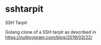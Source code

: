 # sshtarpit
SSH Tarpit

Golang clone of a SSH tarpit as described in https://nullprogram.com/blog/2019/03/22/
